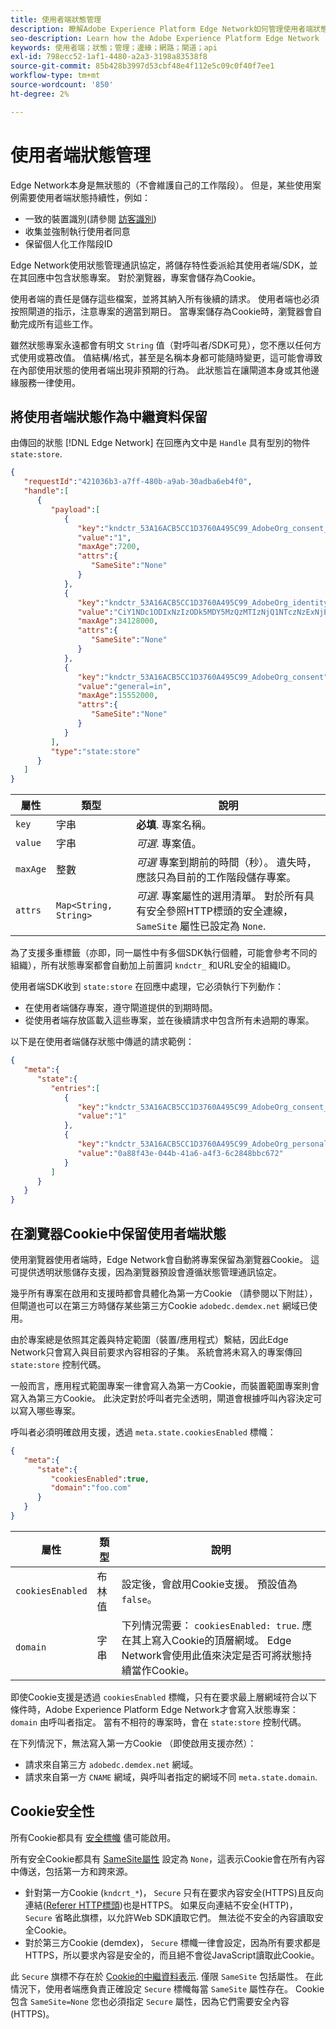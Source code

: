 ```yaml
---
title: 使用者端狀態管理
description: 瞭解Adobe Experience Platform Edge Network如何管理使用者端狀態
seo-description: Learn how the Adobe Experience Platform Edge Network  manages client state
keywords: 使用者端；狀態；管理；邊緣；網路；閘道；api
exl-id: 798ecc52-1af1-4480-a2a3-3198a83538f8
source-git-commit: 85b428b3997d53cbf48e4f112e5c09c0f40f7ee1
workflow-type: tm+mt
source-wordcount: '850'
ht-degree: 2%

---
```


# 使用者端狀態管理

Edge Network本身是無狀態的（不會維護自己的工作階段）。 但是，某些使用案例需要使用者端狀態持續性，例如：

* 一致的裝置識別(請參閱 [訪客識別](visitor-identification.md))
* 收集並強制執行使用者同意
* 保留個人化工作階段ID

Edge Network使用狀態管理通訊協定，將儲存特性委派給其使用者端/SDK，並在其回應中包含狀態專案。 對於瀏覽器，專案會儲存為Cookie。

使用者端的責任是儲存這些檔案，並將其納入所有後續的請求。 使用者端也必須按照閘道的指示，注意專案的適當到期日。 當專案儲存為Cookie時，瀏覽器會自動完成所有這些工作。

雖然狀態專案永遠都會有明文 `String` 值（對呼叫者/SDK可見），您不應以任何方式使用或篡改值。 值結構/格式，甚至是名稱本身都可能隨時變更，這可能會導致在內部使用狀態的使用者端出現非預期的行為。 此狀態旨在讓閘道本身或其他邊緣服務一律使用。

## 將使用者端狀態作為中繼資料保留

由傳回的狀態 [!DNL Edge Network] 在回應內文中是 `Handle` 具有型別的物件 `state:store`.

```json
{
   "requestId":"421036b3-a7ff-480b-a9ab-30adba6eb4f0",
   "handle":[
      {
         "payload":[
            {
               "key":"kndctr_53A16ACB5CC1D3760A495C99_AdobeOrg_consent_check",
               "value":"1",
               "maxAge":7200,
               "attrs":{
                  "SameSite":"None"
               }
            },
            {
               "key":"kndctr_53A16ACB5CC1D3760A495C99_AdobeOrg_identity",
               "value":"CiY1NDc1ODIxNzIzODk5MDY5MzQzMTIzNjQ1NTczNzExNjE4OTA1MFINCLGOvszNLhABGAEgBKABsY6-zM0uqAGHz-z2y82cul3wAbGOvszNLg==",
               "maxAge":34128000,
               "attrs":{
                  "SameSite":"None"
               }
            },
            {
               "key":"kndctr_53A16ACB5CC1D3760A495C99_AdobeOrg_consent",
               "value":"general=in",
               "maxAge":15552000,
               "attrs":{
                  "SameSite":"None"
               }
            }
         ],
         "type":"state:store"
      }
   ]
}
```

| 屬性 | 類型 | 說明 |
| --- | --- | --- |
| `key` | 字串 | **必填**. 專案名稱。 |
| `value` | 字串 | *可選*. 專案值。 |
| `maxAge` | 整數 | *可選* 專案到期前的時間（秒）。 遺失時，應該只為目前的工作階段儲存專案。 |
| `attrs` | `Map<String, String>` | *可選*. 專案屬性的選用清單。 對於所有具有安全參照HTTP標頭的安全連線， `SameSite` 屬性已設定為 `None`. |


為了支援多重標籤（亦即，同一屬性中有多個SDK執行個體，可能會參考不同的組織），所有狀態專案都會自動加上前置詞 `kndctr_` 和URL安全的組織ID。

使用者端SDK收到 `state:store` 在回應中處理，它必須執行下列動作：

* 在使用者端儲存專案，遵守閘道提供的到期時間。
* 從使用者端存放區載入這些專案，並在後續請求中包含所有未過期的專案。

以下是在使用者端儲存狀態中傳遞的請求範例：

```json
{
   "meta":{
      "state":{
         "entries":[
            {
               "key":"kndctr_53A16ACB5CC1D3760A495C99_AdobeOrg_consent_check",
               "value":"1"
            },
            {
               "key":"kndctr_53A16ACB5CC1D3760A495C99_AdobeOrg_personalization_sessionId",
               "value":"0a88f43e-044b-41a6-a4f3-6c2848bbc672"
            }
         ]
      }
   }
}
```

## 在瀏覽器Cookie中保留使用者端狀態

使用瀏覽器使用者端時，Edge Network會自動將專案保留為瀏覽器Cookie。 這可提供透明狀態儲存支援，因為瀏覽器預設會遵循狀態管理通訊協定。

幾乎所有專案在啟用和支援時都會具體化為第一方Cookie （請參閱以下附註），但閘道也可以在第三方時儲存某些第三方Cookie `adobedc.demdex.net` 網域已使用。

由於專案總是依照其定義與特定範圍（裝置/應用程式）繫結，因此Edge Network只會寫入與目前要求內容相容的子集。 系統會將未寫入的專案傳回 `state:store` 控制代碼。

一般而言，應用程式範圍專案一律會寫入為第一方Cookie，而裝置範圍專案則會寫入為第三方Cookie。 此決定對於呼叫者完全透明，閘道會根據呼叫內容決定可以寫入哪些專案。

呼叫者必須明確啟用支援，透過 `meta.state.cookiesEnabled` 標幟：

```json
{
   "meta":{
      "state":{
         "cookiesEnabled":true,
         "domain":"foo.com"
      }
   }
}
```

| 屬性 | 類型 | 說明 |
| --- | --- | --- |
| `cookiesEnabled` | 布林值 | 設定後，會啟用Cookie支援。 預設值為 `false`。 |
| `domain` | 字串 | 下列情況需要： `cookiesEnabled: true`. 應在其上寫入Cookie的頂層網域。 Edge Network會使用此值來決定是否可將狀態持續當作Cookie。 |

即使Cookie支援是透過 `cookiesEnabled` 標幟，只有在要求最上層網域符合以下條件時，Adobe Experience Platform Edge Network才會寫入狀態專案： `domain` 由呼叫者指定。 當有不相符的專案時，會在 `state:store` 控制代碼。

在下列情況下，無法寫入第一方Cookie （即使啟用支援亦然）：

* 請求來自第三方 `adobedc.demdex.net` 網域。
* 請求來自第一方 `CNAME` 網域，與呼叫者指定的網域不同 `meta.state.domain`.

## Cookie安全性

所有Cookie都具有 [安全標幟](https://developer.mozilla.org/en-US/docs/Web/HTTP/Cookies#restrict_access_to_cookies) 儘可能啟用。

所有安全Cookie都具有 [SameSite屬性](https://developer.mozilla.org/en-US/docs/Web/HTTP/Headers/Set-Cookie/SameSite) 設定為 `None`，這表示Cookie會在所有內容中傳送，包括第一方和跨來源。

* 針對第一方Cookie (`kndcrt_*`)， `Secure` 只有在要求內容安全(HTTPS)且反向連結([Referer HTTP標頭](https://developer.mozilla.org/en-US/docs/Web/HTTP/Headers/Referer))也是HTTPS。 如果反向連結不安全(HTTP)， `Secure` 省略此旗標，以允許Web SDK讀取它們。 無法從不安全的內容讀取安全Cookie。
* 對於第三方Cookie (demdex)， `Secure` 標幟一律會設定，因為所有要求都是HTTPS，所以要求內容是安全的，而且絕不會從JavaScript讀取此Cookie。

此 `Secure` 旗標不存在於 [Cookie的中繼資料表示](#state-as-metadata). 僅限 `SameSite` 包括屬性。 在此情況下，使用者端應負責正確設定 `Secure` 標幟每當 `SameSite` 屬性存在。 Cookie包含 `SameSite=None` 您也必須指定 `Secure` 屬性，因為它們需要安全內容(HTTPS)。
